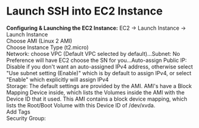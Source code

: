 # Launch SSH into EC2 Instance

**Configuring & Launching the EC2 Instance:**
EC2 → Launch Instance → Launch Instance \
Choose AMI (Linux 2 AMI) \
Choose Instance Type (t2.micro) \
Network: choose VPC (Default VPC selected by default)...Subnet: No Preference will have EC2 choose the SN for you...Auto-assign Public IP: Disable if you don't want an auto-assigned IPv4 address, otherwise select "Use subnet setting (Enable)" which is by default to assign IPv4, or select "Enable" which explicitly will assign IPv4 \
Storage: The default settings are provided by the AMI. AMI's have a Block Mapping Device inside, which lists the Volumes inside the AMI with the Device ID that it used. This AMI contains a block device mapping, which lists the Root/Boot Volume with this Device ID of /dev/xvda. \
Add Tags \
Security Group: 
